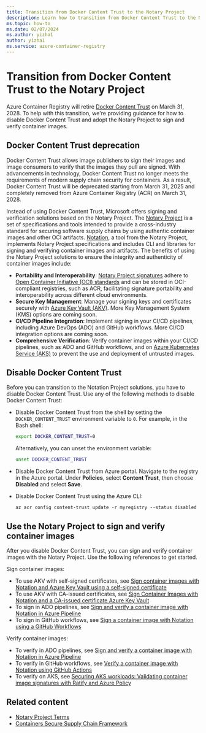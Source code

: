 ```yaml
--- 
title: Transition from Docker Content Trust to the Notary Project
description: Learn how to transition from Docker Content Trust to the Notary Project to sign and verify container images.
ms.topic: how-to 
ms.date: 02/07/2024 
ms.author: yizha1
author: yizha1
ms.service: azure-container-registry
--- 
```


# Transition from Docker Content Trust to the Notary Project

Azure Container Registry will retire [Docker Content Trust](./container-registry-content-trust.md) on March 31, 2028. To help with this transition, we're providing guidance for how to disable Docker Content Trust and adopt the Notary Project to sign and verify container images.

## Docker Content Trust deprecation

Docker Content Trust allows image publishers to sign their images and image consumers to verify that the images they pull are signed. With advancements in technology, Docker Content Trust no longer meets the requirements of modern supply chain security for containers. As a result, Docker Content Trust will be deprecated starting from March 31, 2025 and completely removed from Azure Container Registry (ACR) on March 31, 2028.

Instead of using Docker Content Trust, Microsoft offers signing and verification solutions based on the Notary Project. The [Notary Project](https://notaryproject.dev/) is a set of specifications and tools intended to provide a cross-industry standard for securing software supply chains by using authentic container images and other OCI artifacts. [Notation](https://github.com/notaryproject/notation), a tool from the Notary Project, implements Notary Project specifications and includes CLI and libraries for signing and verifying container images and artifacts. The benefits of using the Notary Project solutions to ensure the integrity and authenticity of container images include:

-	**Portability and Interoperability**: [Notary Project signatures](https://github.com/notaryproject/specifications/blob/v1.1.0/specs/signature-specification.md) adhere to [Open Container Initiative (OCI) standards](https://github.com/opencontainers/image-spec/tree/v1.1.0) and can be stored in OCI-compliant registries, such as ACR, facilitating signature portability and interoperability across different cloud environments.
-	**Secure Key Management**: Manage your signing keys and certificates securely with [Azure Key Vault (AKV)](/azure/key-vault/general/basic-concepts). More Key Management System (KMS) options are coming soon.
-	**CI/CD Pipeline Integration**: Implement signing in your CI/CD pipelines, including Azure DevOps (ADO) and GitHub workflows. More CI/CD integration options are coming soon.
-	**Comprehensive Verification**: Verify container images within your CI/CD pipelines, such as ADO and GitHub workflows, and on [Azure Kubernetes Service (AKS)](/azure/aks/) to prevent the use and deployment of untrusted images.

## Disable Docker Content Trust

Before you can transition to the Notation Project solutions, you have to disable Docker Content Trust. Use any of the following methods to disable Docker Content Trust:

- Disable Docker Content Trust from the shell by setting the `DOCKER_CONTENT_TRUST` environment variable to `0`. For example, in the Bash shell:

   ```bash
   export DOCKER_CONTENT_TRUST=0
   ```

   Alternatively, you can unset the environment variable:

   ```bash
   unset DOCKER_CONTENT_TRUST
   ```

- Disable Docker Content Trust from Azure portal. Navigate to the registry in the Azure portal. Under **Policies**, select **Content Trust**, then choose **Disabled** and select **Save**.

- Disable Docker Content Trust using the Azure CLI:

   ```
   az acr config content-trust update -r myregistry --status disabled
   ```

## Use the Notary Project to sign and verify container images

After you disable Docker Content Trust, you can sign and verify container images with the Notary Project. Use the following references to get started.

Sign container images:

- To use AKV with self-signed certificates, see [Sign container images with Notation and Azure Key Vault using a self-signed certificate](./container-registry-tutorial-sign-build-push.md)
- To use AKV with CA-issued certificates, see [Sign Container Images with Notation and a CA-issued certificate Azure Key Vault](./container-registry-tutorial-sign-trusted-ca.md)
- To sign in ADO pipelines, see [Sign and verify a container image with Notation in Azure Pipeline](/azure/security/container-secure-supply-chain/articles/notation-ado-task-sign)
- To sign in GitHub workflows, see [Sign a container image with Notation using a GitHub Workflows](/azure/security/container-secure-supply-chain/articles/notation-sign-gha)

Verify container images:

- To verify in ADO pipelines, see [Sign and verify a container image with Notation in Azure Pipeline](/azure/security/container-secure-supply-chain/articles/notation-ado-task-sign#verify-the-signed-image)
- To verify in GitHub workflows, see [Verify a container image with Notation using GitHub Actions](/azure/security/container-secure-supply-chain/articles/verify-gha)
- To verify on AKS, see [Securing AKS workloads: Validating container image signatures with Ratify and Azure Policy](/azure/security/container-secure-supply-chain/articles/validating-image-signatures-using-ratify-aks)

## Related content

- [Notary Project Terms](https://notaryproject.dev/docs/faq/#notary-project-terms)
- [Containers Secure Supply Chain Framework](https://aka.ms/csscframework)
